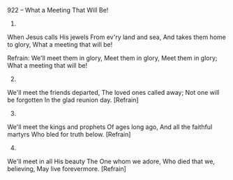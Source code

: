 922 – What a Meeting That Will Be!


1.
When Jesus calls His jewels
From ev'ry land and sea,
And takes them home to glory,
What a meeting that will be!

Refrain:
We'll meet them in glory,
Meet them in glory,
Meet them in glory;
What a meeting that will be!

2.
We'll meet the friends departed,
The loved ones called away;
Not one will be forgotten
In the glad reunion day.  [Refrain]

3.
We'll meet the kings and prophets
Of ages long ago,
And all the faithful martyrs
Who bled for truth below.  [Refrain]

4.
We'll meet in all His beauty
The One whom we adore,
Who died that we, believing,
May live forevermore.  [Refrain]
